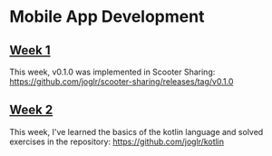 # Mobile App Development

## [Week 1](https://learnit.itu.dk/pluginfile.php/314268/mod_resource/content/0/Exercises%20%2301.pdf)

This week, v0.1.0 was implemented in Scooter Sharing:
https://github.com/joglr/scooter-sharing/releases/tag/v0.1.0

## [Week 2](https://learnit.itu.dk/pluginfile.php/310604/mod_resource/content/0/Exercises%20%2302.pdf)

This week, I've learned the basics of the kotlin language and solved exercises in the repository:
https://github.com/joglr/kotlin
